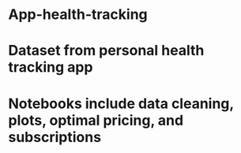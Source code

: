 # App-health-tracking
# Dataset from personal health tracking app
# Notebooks include data cleaning, plots, optimal pricing, and subscriptions
